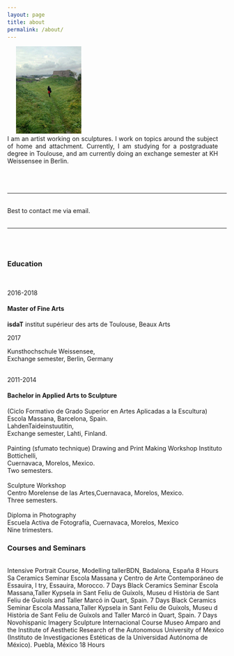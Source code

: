 ```yaml
---
layout: page
title: about
permalink: /about/
---
```


<img class="col one right" style="height:200px;margin-left: 20px;" src="/img/prof_pic.jpg">

<br/>

<div style="text-align: justify; margin-right: 20px;">
   <div>I am an artist working on sculptures. I work on topics around the subject of home and attachment. Currently, I am studying for a postgraduate degree in Toulouse, and am currently doing an exchange semester at KH Weissensee in Berlin.</div>
</div>
<br/>

<br/>

<br/>
<hr/>
<br/>
<span class="contacticon center">
	<a href="mailto:alarconbego@gmail.com"><i class="fa fa-envelope-square"></i></a>
	<a href="https://www.behance.net/begoalarcon" target="_blank"><i class="fa fa-behance-square"></i></a>
	<a href="https://www.instagram.com/begoalagu/" target="_blank"><i class="fa fa-instagram"></i></a>
</span>

<div class="col three caption">
	Best to contact me via email.
</div>

<br/>
<hr/>
<br/>



<br/>
<h3>Education</h3> <br/>
<div id="textbox">
  <p class="alignright">2016-2018</p>
</div>
<h4>Master of Fine Arts </h4>
<b>isdaT</b> institut supérieur des arts de Toulouse, Beaux Arts<br/>
<div id="textbox">
  <p class="alignright">2017</p>
</div>
Kunsthochschule Weissensee,<br/>
Exchange semester, Berlin, Germany <br/>
<br/>
<div id="textbox">
  <p class="alignright">2011-2014</p>
</div>
<h4>Bachelor in Applied Arts to Sculpture</h4>
(Ciclo Formativo de Grado Superior en Artes Aplicadas a la Escultura)<br/>
Escola Massana, Barcelona, Spain.<br/>
LahdenTaideinstuutitin, <br/>
Exchange semester, Lahti, Finland.<br/>
<br/>
Painting (sfumato technique) Drawing and Print Making Workshop Instituto Bottichelli,<br/>
Cuernavaca, Morelos, Mexico.<br/>
Two semesters.<br/>
<br/>
Sculpture Workshop<br/>
Centro Morelense de las Artes,Cuernavaca, Morelos, Mexico. <br/>
Three semesters.<br/>
<br/>
Diploma in Photography<br/>
Escuela Activa de Fotografía, Cuernavaca, Morelos, Mexico <br/>
Nine trimesters.<br/>

<h3>Courses and Seminars</h3> <br/>
Intensive Portrait Course, Modelling tallerBDN, Badalona, España
8 Hours
Sa  Ceramics Seminar
Escola Massana y Centro de Arte Contemporáneo de Essauira, I try, Essauira, Morocco.
7 Days
Black Ceramics Seminar
Escola Massana,Taller Kypsela in Sant Feliu de Guíxols, Museu d ́Història de Sant Feliu de Guíxols and Taller Marcó in Quart, Spain.
7 Days
Black Ceramics Seminar
Escola Massana,Taller Kypsela in Sant Feliu de Guíxols, Museu d ́Història de Sant Feliu de Guíxols and Taller Marcó in Quart, Spain.
7 Days
Novohispanic Imagery Sculpture Internacional Course
Museo Amparo and the Institute of Aesthetic Research of the Autonomous University of Mexico (Instituto de Investigaciones Estéticas de la Universidad Autónoma de México). Puebla, México
18 Hours
